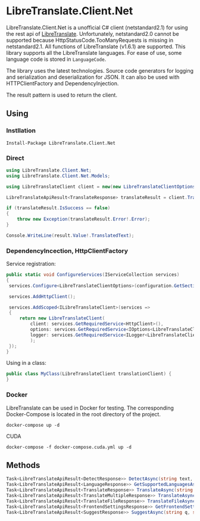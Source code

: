 # LibreTranslate.Client.Net

LibreTranslate.Client.Net is a unofficial C# client (netstandard2.1) for using the rest api of [LibreTranslate](https://github.com/LibreTranslate/LibreTranslate). Unfortunately, netstandard2.0 cannot be supported because HttpStatusCode.TooManyRequests is missing in netstandard2.1. All functions of LibreTranslate (v1.6.1) are supported.
This library supports all the LibreTranslate languages. For ease of use, some language code is stored in `LanguageCode`.

The library uses the latest technologies. Source code generators for logging and serialization and deserialization for JSON. It can also be used with HTTPClientFactory and DependencyInjection.

The result pattern is used to return the client.

## Using

### Instllation

```
Install-Package LibreTranslate.Client.Net 
```

### Direct

```csharp
using LibreTranslate.Client.Net;
using LibreTranslate.Client.Net.Models;

using LibreTranslateClient client = new(new LibreTranslateClientOptions("https//localhost:5000"));

LibreTranslateApiResult<TranslateResponse> translateResult = client.TranslateAsync("Bei C# handelt es sich um eine der besten Programmiersprachen der Welt.", LanguageCode.German, LanguageCodes.English);

if (translateResult.IsSuccess == false)
{
    throw new Exception(translateResult.Error!.Error);
}

Console.WriteLine(result.Value!.TranslatedText);

```

### DependencyIncection, HttpClientFactory

Service registration:

```csharp
public static void ConfigureServices(IServiceCollection services)
{
 services.Configure<LibreTranslateClientOptions>(configuration.GetSection("LibreTranslate"));

 services.AddHttpClient();

 services.AddScoped<ILibreTranslateClient>(services =>
 {
     return new LibreTranslateClient(
         client: services.GetRequiredService<HttpClient>(),
         options: services.GetRequiredService<IOptions<LibreTranslateClientOptions>>().Value,
         logger: services.GetRequiredService<ILogger<LibreTranslateClient>>()
         );
 });
}
```
Using in a class:

```csharp
public class MyClass(LibreTranslateClient translationClient) {
}
```

### Docker

LibreTranslate can be used in Docker for testing. The corresponding Docker-Compose is located in the root directory of the project.

```
docker-compose up -d
```
CUDA
```
docker-compose -f docker-compose.cuda.yml up -d
```

## Methods

```csharp
Task<LibreTranslateApiResult<DetectResponse>> DetectAsync(string text, CancellationToken cancellationToken = default);
Task<LibreTranslateApiResult<LanguageResponse>> GetSupportedLanguagesAsync(CancellationToken cancellationToken = default);
Task<LibreTranslateApiResult<TranslateResponse>> TranslateAsync(string q, string sourceCode, string targetCode, string format = "text", int alternatives = 1, CancellationToken cancellationToken = default);
Task<LibreTranslateApiResult<TranslateMultipleResponse>> TranslateAsync(IEnumerable<string> q, string sourceCode, string targetCode, string format = "text", int alternatives = 1, CancellationToken cancellationToken = default);
Task<LibreTranslateApiResult<TranslateFileResponse>> TranslateFileAsync(byte[] file, string fileName, string sourceCode, string targetCode, CancellationToken cancellationToken = default);
Task<LibreTranslateApiResult<FrontendSettingsResponse>> GetFrontendSettingsAsync(CancellationToken cancellationToken = default);
Task<LibreTranslateApiResult<SuggestResponse>> SuggestAsync(string q, string suggestion, string sourceCode, string targetCode, CancellationToken cancellationToken = default);
```